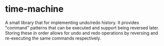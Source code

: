 # time-machine
A small library that for implementing undo/redo history. It provides "command" patterns that can be executed and support being reversed later. Storing these in order allows for undo and redo operations by reversing and re-executing the same commands respectively.

